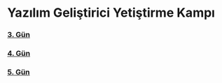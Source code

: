 # Yazılım Geliştirici Yetiştirme Kampı 
### [3. Gün](https://youtu.be/1j68gb1-qOw?list=PLqG356ExoxZVN7rC0KmMo0lvECK97VRZg)
### [4. Gün](https://youtu.be/G0sOB_-WkyI?list=PLqG356ExoxZVN7rC0KmMo0lvECK97VRZg)
### [5. Gün](https://youtu.be/MU_YQtgdkKA?list=PLqG356ExoxZVN7rC0KmMo0lvECK97VRZg)
